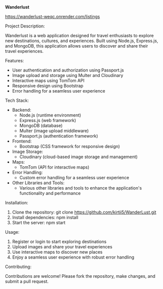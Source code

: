 **Wanderlust**

https://wanderlust-weqc.onrender.com/listings

Project Description:

Wanderlust is a web application designed for travel enthusiasts to explore new destinations, cultures, and experiences. Built using Node.js, Express.js, and MongoDB, this application allows users to discover and share their travel experiences.

Features:

- User authentication and authorization using Passport.js
- Image upload and storage using Multer and Cloudinary
- Interactive maps using TomTom API
- Responsive design using Bootstrap
- Error handling for a seamless user experience

Tech Stack:

- Backend:
    - Node.js (runtime environment)
    - Express.js (web framework)
    - MongoDB (database)
    - Multer (image upload middleware)
    - Passport.js (authentication framework)
- Frontend:
    - Bootstrap (CSS framework for responsive design)
- Image Storage:
    - Cloudinary (cloud-based image storage and management)
- Maps:
    - TomTom (API for interactive maps)
- Error Handling:
    - Custom error handling for a seamless user experience
- Other Libraries and Tools:
    - Various other libraries and tools to enhance the application's functionality and performance


Installation:

1. Clone the repository: git clone https://github.com/kirtii5/WanderLust.git
2. Install dependencies: npm install
3. Start the server: npm start

Usage:

1. Register or login to start exploring destinations
2. Upload images and share your travel experiences
3. Use interactive maps to discover new places
4. Enjoy a seamless user experience with robust error handling


Contributing:

Contributions are welcome! Please fork the repository, make changes, and submit a pull request.

